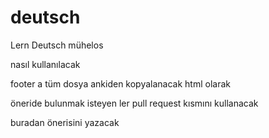 # deutsch
Lern Deutsch mühelos

nasıl kullanılacak 

footer a tüm dosya ankiden kopyalanacak 
html olarak 

öneride bulunmak isteyen ler pull request kısmını kullanacak 

buradan önerisini yazacak 
